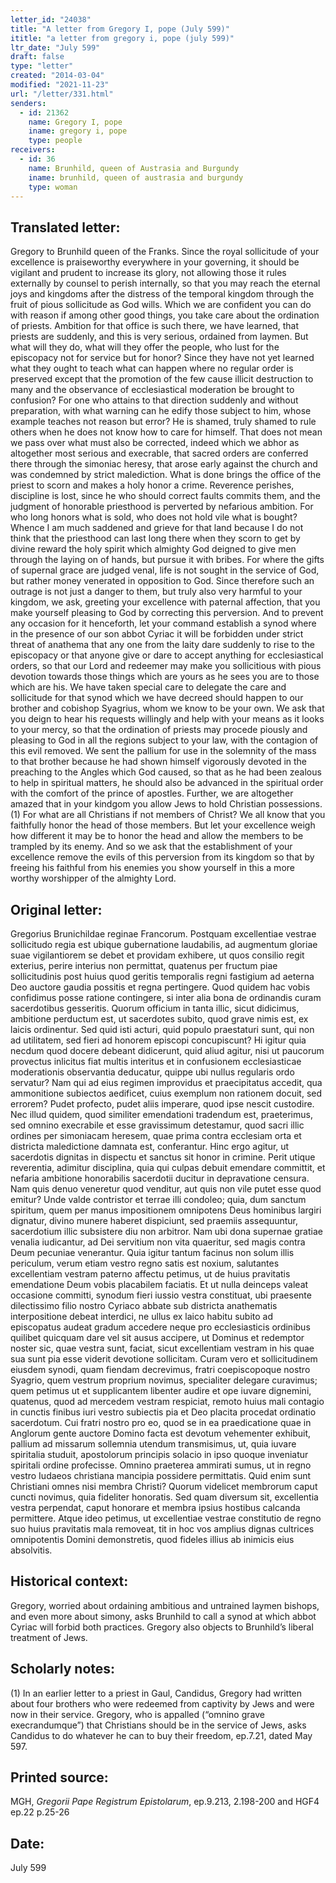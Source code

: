 ```yaml
---
letter_id: "24038"
title: "A letter from Gregory I, pope (July 599)"
ititle: "a letter from gregory i, pope (july 599)"
ltr_date: "July 599"
draft: false
type: "letter"
created: "2014-03-04"
modified: "2021-11-23"
url: "/letter/331.html"
senders:
  - id: 21362
    name: Gregory I, pope
    iname: gregory i, pope
    type: people
receivers:
  - id: 36
    name: Brunhild, queen of Austrasia and Burgundy
    iname: brunhild, queen of austrasia and burgundy
    type: woman
---
```

<h2> Translated letter:</h2>Gregory to Brunhild queen of the Franks.
Since the royal sollicitude of your excellence is praiseworthy everywhere in your governing, it should be vigilant and prudent to increase its glory, not allowing those it rules externally by counsel to perish internally, so that you may reach the eternal joys and kingdoms after the distress of the temporal kingdom through the fruit of pious sollicitude as God wills.  Which we are confident you can do with reason if among other good things, you take care about the ordination of priests.  Ambition for that office is such there, we have learned, that priests are suddenly, and this is very serious, ordained from laymen.  But what will they do, what will they offer the people, who lust for the episcopacy not for service but for honor?  Since they have not yet learned what they ought to teach what can happen where no regular order is preserved except that the promotion of the few cause illicit destruction to many and the observance of ecclesiastical moderation be brought to confusion?  For one who attains to that direction suddenly and without preparation, with what warning can he edify those subject to him, whose example teaches not reason but error?  He is shamed, truly shamed to rule others when he does not know how to care for himself.
That does not mean we pass over what must also be corrected, indeed which we abhor as altogether most serious and execrable, that sacred orders are conferred there through the simoniac heresy, that arose early against the church and was condemned by strict malediction.  What is done brings the office of the priest to scorn and makes a holy honor a crime.  Reverence perishes, discipline is lost, since he who should correct faults commits them, and the judgment of honorable priesthood is perverted by nefarious ambition.  For who long honors what is sold, who does not hold vile what is bought?  Whence I am much saddened and grieve for that land because I do not think that the priesthood can last long there when they scorn to get by divine reward the holy spirit which almighty God deigned to give men through the laying on of hands, but pursue it with bribes.  For where the gifts of supernal grace are judged venal, life is not sought in the service of God, but rather money venerated in opposition to God.
Since therefore such an outrage is not just a danger to them, but truly also very harmful to your kingdom, we ask, greeting your excellence with paternal affection, that you make yourself pleasing to God by correcting this perversion.  And to prevent any occasion for it henceforth, let your command establish a synod where in the presence of our son abbot Cyriac it will be forbidden under strict threat of anathema that any one from the laity dare suddenly to rise to the episcopacy or that anyone give or dare to accept anything for ecclesiastical orders, so that our Lord and redeemer may make you sollicitious with pious devotion towards those things which are yours as he sees you are to those which are his.  We have taken special care to delegate the care and sollicitude for that synod which we have decreed should happen to our brother and cobishop Syagrius, whom we know to be your own.  We ask that you deign to hear his requests willingly and help with your means as it looks to your mercy, so that the ordination of priests may procede piously and pleasing to God in all the regions subject to your law, with the contagion of this evil removed.
We sent the pallium for use in the solemnity of the mass to that brother because he had shown himself vigorously devoted in the preaching to the Angles which God caused, so that as he had been zealous to help in spiritual matters, he should also be advanced in the spiritual order with the comfort of the prince of apostles.
Further, we are altogether amazed that in your kindgom you allow Jews to hold Christian possessions.(1)  For what are all Christians if not members of Christ?  We all know that you faithfully honor the head of those members.  But let your excellence weigh how different it may be to honor the head and allow the members to be trampled by its enemy.  And so we ask that the establishment of your excellence remove the evils of this perversion from its kingdom so that by freeing his faithful from his enemies you show yourself in this a more worthy worshipper of the almighty Lord.
<h2 class="mt-4"> Original letter:</h2>Gregorius Brunichildae reginae Francorum.
Postquam excellentiae vestrae sollicitudo regia est ubique gubernatione laudabilis, ad augmentum gloriae suae vigilantiorem se debet et providam exhibere, ut quos consilio regit exterius, perire interius non permittat, quatenus per fructum piae sollicitudinis post huius quod geritis temporalis regni fastigium ad aeterna Deo auctore gaudia possitis et regna pertingere. Quod quidem hac vobis confidimus posse ratione contingere, si inter alia bona de ordinandis curam sacerdotibus gesseritis. Quorum officium in tanta illic, sicut didicimus, ambitione perductum est, ut sacerdotes subito, quod grave nimis est, ex laicis ordinentur. Sed quid isti acturi, quid populo praestaturi sunt, qui non ad utilitatem, sed fieri ad honorem episcopi concupiscunt? Hi igitur quia necdum quod docere debeant didicerunt, quid aliud agitur, nisi ut paucorum provectus inlicitus fiat multis interitus et in confusionem ecclesiasticae moderationis observantia deducatur, quippe ubi nullus regularis ordo servatur? Nam qui ad eius regimen improvidus et praecipitatus accedit, qua ammonitione subiectos aedificet, cuius exemplum non rationem docuit, sed errorem? Pudet profecto, pudet aliis imperare, quod ipse  nescit custodire.
Nec illud quidem, quod similiter emendationi tradendum est, praeterimus, sed omnino execrabile et esse gravissimum detestamur, quod sacri illic ordines per simoniacam heresem, quae prima contra ecclesiam orta et districta maledictione damnata est, conferantur. Hinc ergo agitur, ut sacerdotis dignitas in dispectu et sanctus sit honor in crimine. Perit utique reverentia, adimitur disciplina, quia qui culpas debuit emendare committit, et nefaria ambitione honorabilis sacerdotii ducitur in depravatione censura. Nam quis denuo veneretur quod venditur, aut quis non vile putet esse quod emitur? Unde valde contristor et terrae illi condoleo; quia, dum sanctum spiritum, quem per manus impositionem omnipotens Deus hominibus largiri dignatur, divino munere haberet dispiciunt, sed praemiis assequuntur, sacerdotium illic subsistere diu non arbitror. Nam ubi dona supernae gratiae venalia iudicantur, ad Dei servitium non vita quaeritur, sed magis contra Deum pecuniae venerantur. Quia igitur tantum facinus non solum illis periculum, verum etiam vestro regno satis est noxium, salutantes excellentiam vestram paterno affectu petimus, ut de huius pravitatis emendatione Deum vobis placabilem faciatis. Et ut nulla deinceps valeat occasione committi, synodum fieri iussio vestra constituat, ubi praesente dilectissimo filio nostro Cyriaco abbate sub districta anathematis interpositione debeat interdici, ne ullus ex laico habitu subito ad episcopatus audeat gradum accedere neque pro ecclesiasticis ordinibus quilibet quicquam dare vel sit ausus accipere, ut Dominus et redemptor noster sic, quae vestra sunt, faciat, sicut excellentiam vestram in his quae sua sunt pia esse viderit devotione sollicitam. Curam vero et sollicitudinem eiusdem synodi, quam fiendam decrevimus, fratri coepiscopoque nostro Syagrio, quem vestrum proprium novimus, specialiter delegare curavimus; quem petimus ut et supplicantem libenter audire et ope iuvare dignemini, quatenus, quod ad mercedem vestram respiciat, remoto huius mali contagio in cunctis finibus iuri vestro subiectis pia et Deo placita procedat ordinatio sacerdotum.
Cui fratri nostro pro eo, quod se in ea praedicatione quae in Anglorum gente auctore Domino facta est devotum vehementer exhibuit, pallium ad missarum sollemnia utendum transmisimus, ut, quia iuvare spiritalia studuit, apostolorum principis solacio in ipso quoque inveniatur spiritali ordine profecisse.
Omnino praeterea ammirati sumus, ut in regno vestro Iudaeos christiana mancipia possidere permittatis. Quid enim sunt Christiani omnes nisi membra Christi? Quorum videlicet membrorum caput cuncti novimus, quia fideliter honoratis. Sed quam diversum sit, excellentia vestra perpendat, caput honorare et membra ipsius hostibus calcanda permittere. Atque ideo petimus, ut excellentiae vestrae constitutio de regno suo huius pravitatis mala removeat, tit in hoc vos amplius dignas cultrices omnipotentis Domini demonstretis, quod fideles illius ab inimicis eius absolvitis.
<h2 class="mt-4"> Historical context:</h2>Gregory, worried about ordaining ambitious and untrained laymen bishops, and even more about simony, asks Brunhild to call a synod at which abbot Cyriac will forbid both practices.  Gregory also objects to Brunhild’s liberal treatment of Jews.
<h2 class="mt-4"> Scholarly notes:</h2>(1)  In an earlier letter to a priest in Gaul, Candidus, Gregory had written about four brothers who were redeemed from captivity by Jews and were now in their service.  Gregory, who is appalled (“omnino grave execrandumque”) that Christians should be in the service of Jews, asks Candidus to do whatever he can to buy their freedom, ep.7.21, dated May 597.
<h2 class="mt-4"> Printed source:</h2><p>MGH, <em>Gregorii Pape Registrum Epistolarum</em>, ep.9.213, 2.198-200 and HGF4 ep.22 p.25-26</p><h2 class="mt-4"> Date:</h2>July 599